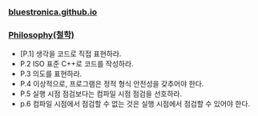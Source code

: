 ### [bluestronica.github.io](https://bluestronica.github.io/)

### [Philosophy(철학)](https://github.com/bluestronica/bluestronica.github.io/blob/main/CppCoreGuidelines/Philosophy.md)
- [P.1] 생각을 코드로 직접 표현하라.
- P.2 ISO 표준 C++로 코드를 작성하라.
- P.3 의도를 표현하라.
- P.4 이상적으로, 프로그램은 정적 형식 안전성을 갖추어야 한다.
- P.5 실행 시점 점검보다는 컴파일 시점 점검을 선호하라.
- p.6 컴파일 시점에서 점검할 수 없는 것은 실행 시점에서 점검할 수 있어야 한다.
